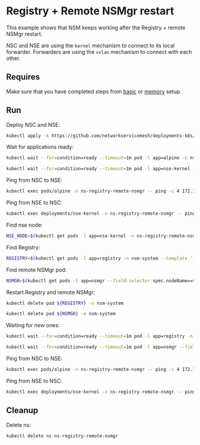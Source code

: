 # Registry + Remote NSMgr restart

This example shows that NSM keeps working after the Registry + remote NSMgr restart.

NSC and NSE are using the `kernel` mechanism to connect to its local forwarder.
Forwarders are using the `vxlan` mechanism to connect with each other.

## Requires

Make sure that you have completed steps from [basic](../../basic) or [memory](../../memory) setup.

## Run

Deploy NSC and NSE:
```bash
kubectl apply -k https://github.com/networkservicemesh/deployments-k8s/examples/heal/registry-remote-nsmgr?ref=880da41cf9a4563a280ed0dca81546698619a15a
```

Wait for applications ready:
```bash
kubectl wait --for=condition=ready --timeout=1m pod -l app=alpine -n ns-registry-remote-nsmgr
```
```bash
kubectl wait --for=condition=ready --timeout=1m pod -l app=nse-kernel -n ns-registry-remote-nsmgr
```

Ping from NSC to NSE:
```bash
kubectl exec pods/alpine -n ns-registry-remote-nsmgr -- ping -c 4 172.16.1.100
```

Ping from NSE to NSC:
```bash
kubectl exec deployments/nse-kernel -n ns-registry-remote-nsmgr -- ping -c 4 172.16.1.101
```

Find nse node:
```bash
NSE_NODE=$(kubectl get pods -l app=nse-kernel -n ns-registry-remote-nsmgr --template '{{range .items}}{{.spec.nodeName}}{{"\n"}}{{end}}')
```

Find Registry:
```bash
REGISTRY=$(kubectl get pods -l app=registry -n nsm-system --template '{{range .items}}{{.metadata.name}}{{"\n"}}{{end}}')
```

Find remote NSMgr pod:
```bash
NSMGR=$(kubectl get pods -l app=nsmgr --field-selector spec.nodeName==${NSE_NODE} -n nsm-system --template '{{range .items}}{{.metadata.name}}{{"\n"}}{{end}}')
```

Restart Registry and remote NSMgr:
```bash
kubectl delete pod ${REGISTRY} -n nsm-system
```
```bash
kubectl delete pod ${NSMGR} -n nsm-system
```

Waiting for new ones:
```bash
kubectl wait --for=condition=ready --timeout=1m pod -l app=registry -n nsm-system
```
```bash
kubectl wait --for=condition=ready --timeout=1m pod -l app=nsmgr --field-selector spec.nodeName==${NSE_NODE} -n nsm-system
```

Ping from NSC to NSE:
```bash
kubectl exec pods/alpine -n ns-registry-remote-nsmgr -- ping -c 4 172.16.1.100
```

Ping from NSE to NSC:
```bash
kubectl exec deployments/nse-kernel -n ns-registry-remote-nsmgr -- ping -c 4 172.16.1.101
```

## Cleanup

Delete ns:
```bash
kubectl delete ns ns-registry-remote-nsmgr
```

